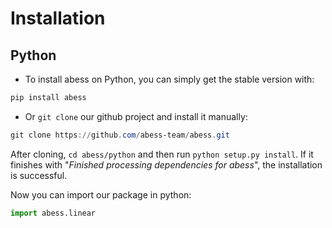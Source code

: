 # Installation

## Python
- To install abess on Python, you can simply get the stable version with:

```python
pip install abess
```
- Or `git clone` our github project and install it manually:

```powershell
git clone https://github.com/abess-team/abess.git
```

After cloning, `cd abess/python` and then run `python setup.py install`. If it finishes with "*Finished processing dependencies for abess*", the installation is successful.

Now you can import our package in python:

```python
import abess.linear
```

 

